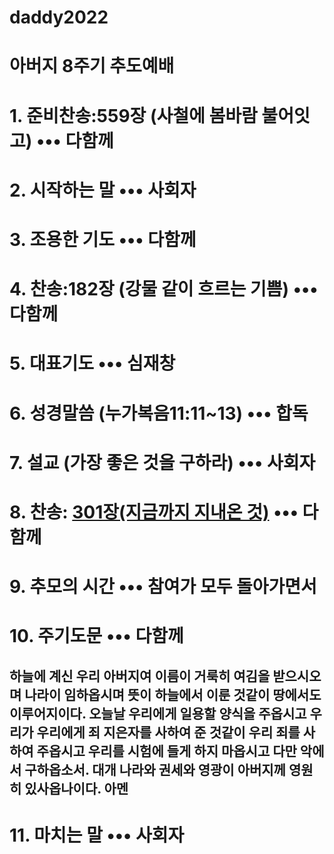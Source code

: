 # daddy2022
# 아버지 8주기 추도예배

# 1. 준비찬송:559장 (사철에 봄바람 불어잇고) ••• 다함께
# 2. 시작하는 말 ••• 사회자
# 3. 조용한 기도 ••• 다함께
# 4. 찬송:182장 (강물 같이 흐르는 기쁨) ••• 다함께
# 5. 대표기도 ••• 심재창 
# 6. 성경말씀 (누가복음11:11~13) ••• 합독
# 7. 설교 (가장 좋은 것을 구하라) ••• 사회자
# 8. 찬송: [301장(지금까지 지내온 것)][1] ••• 다함께
# 9. 추모의 시간 ••• 참여가 모두 돌아가면서
# 10. 주기도문 ••• 다함께

## 하늘에 계신 우리 아버지여 이름이 거룩히 여김을 받으시오며 나라이 임하옵시며 뜻이 하늘에서 이룬 것같이 땅에서도 이루어지이다. 오늘날 우리에게 일용할 양식을 주옵시고 우리가 우리에게 죄 지은자를 사하여 준 것같이 우리 죄를 사하여 주옵시고 우리를 시험에 들게 하지 마옵시고 다만 악에서 구하옵소서. 대개 나라와 권세와 영광이 아버지께 영원히 있사옵나이다. 아멘

# 11. 마치는 말 ••• 사회자
[1]: https://youtu.be/YHIpJDIjEOU
